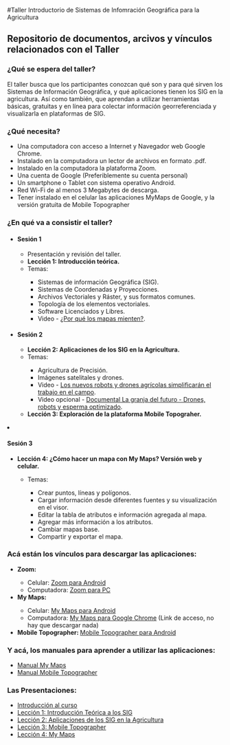 #Taller Introductorio de Sistemas de Infomración Geográfica para la Agricultura
 
<h2>Repositorio de documentos, arcivos y vínculos relacionados con el Taller</h2>

<h3>¿Qué se espera del taller?</h3>

<p>El taller busca que los participantes conozcan qué son y para qué sirven los Sistemas de Información Geográfica, y qué aplicaciones tienen los SIG en la agricultura. Así como también, que aprendan a utilizar herramientas básicas, gratuitas y en línea para colectar información georreferenciada y visualizarla en plataformas de SIG.</p> 

<h3>¿Qué necesita?</h3>
 <ul>
<li>Una computadora con acceso a Internet y Navegador web Google Chrome.</li>
<li>Instalado en la computadora un lector de archivos en formato .pdf.</li>
<li>Instalado en la computadora la plataforma Zoom.</li>
<li>Una cuenta de Google (Preferiblemente su cuenta personal)</li>
<li>Un smartphone o Tablet con sistema operativo Android.</li>
<li>Red Wi-Fi de al menos 3 Megabytes de descarga.</li>
<li>Tener instalado en el celular las aplicaciones MyMaps de Google, y la versión gratuita de Mobile Topographer</li>
</ul>

<h3>¿En qué va a consistir el taller?</h3>
<ul>
 <li><h4>Sesión 1</h4></li>
 <ul>
  <li>Presentación y revisión del taller.</li>
  <li><b>Lección 1: Introducción teórica.</b></li>
  <li>Temas:</li>
  <ul>
    <li> Sistemas de información Geográfica (SIG).</li>
    <li>Sistemas de Coordenadas y Proyecciones.</li>
    <li>Archivos Vectoriales y Ráster, y sus formatos comunes.</li>
    <li>Topología de los elementos vectoriales.</li>
    <li>Software Licenciados y Libres.</li>
    <li>Video  - <a href="https://www.youtube.com/watch?v=u1eqEvVzagk&t=274s">¿Por qué los mapas mienten?</a>.</li>
   </ul>
  </ul>  
 
 <li><h4>Sesión 2</h4></li>
 <ul>
  <li><b>Lección 2: Aplicaciones de los SIG en la Agricultura.</b></li>
  <li>Temas:</li>
  <ul>
   <li>Agricultura de Precisión.
   <li>Imágenes satelitales y drones.
   <li>Video - <a href="https://www.youtube.com/watch?v=bEgnfDlBi_Y&t=55s">Los nuevos robots y drones agrícolas simplificarán el trabajo en el campo</a>.</li>  
   <li>Video opcional - <a href="https://www.youtube.com/watch?v=YX28N-mZZo8&t=147s">Documental La granja del futuro - Drones, robots y esperma optimizado</a>.</li>
  </ul>
 <li><b>Lección 3: Exploración de la plataforma Mobile Topograher.</b></li>
 </ul>
</ul>
 
<li><h4>Sesión 3</h4></li>
<ul>
 <li><b>Lección 4: ¿Cómo hacer un mapa con My Maps? Versión web y celular.</b></li>
 <ul>
  <li>Temas:</li>
  <ul>
   <li>Crear puntos, líneas y polígonos.</li>
   <li>Cargar información desde diferentes fuentes y su visualización en el visor.</li>
   <li>Editar la tabla de atributos e información agregada al mapa.</li>
   <li>Agregar más información a los atributos.</li>
   <li>Cambiar mapas base.</li>
   <li>Compartir y exportar el mapa.</li>
 </ul>
</ul>
</ul>

<h3>Acá están los vínculos para descargar las aplicaciones:</h3>
 <ul>
 <li><b>Zoom:</b></li>
 <ul>
  <li>Celular: <a href="https://play.google.com/store/apps/details?id=us.zoom.videomeetings&hl=en">Zoom para Android</a></li>
  <li>Computadora: <a href="https://zoom.us/signup">Zoom para PC</a></li>
  </ul>
 <li><b>My Maps:</b></li>
 <ul>
  <li>Celular: <a href="https://play.google.com/store/apps/details?id=com.google.android.apps.m4b&hl=en">My Maps para Android</a></li>
  <li>Computadora: <a href="http://mymaps.google.com/" >My Maps para Google Chrome</a> (Link de acceso, no hay que descargar nada)</li>
  </ul>
 <li><b>Mobile Topographer: </b><a href="https://play.google.com/store/apps/details?id=gr.stasta.mobiletopographer&hl=en">Mobile Topographer para Android</a></li>
 </ul>
 
 <h3>Y acá, los manuales para aprender a utilizar las aplicaciones:</h3>
  <ul>
      <li><a href="Manual_MyMaps.pdf" type="application/pdf">Manual My Maps<a/>
      <li><a href="Manual Mobile Topographer.pdf" type="application/pdf">Manual Mobile Topographer<a/>
</ul>
 
 <h3>Las Presentaciones:</h3>
 <ul> 
 <li><a href="IntroalTaller.pdf" type="application/pdf">Introducción al curso<a/>
 <li><a href="IntroduccionSIG.pdf" type="application/pdf">Lección 1: Introducción Teórica a los SIG<a/>
 <li><a href="AppSIGAgricultura.pdf" type="application/pdf">Lección 2: Aplicaciones de los SIG en la Agricultura<a/>
 <li><a href=".pdf" type="application/pdf">Lección 3: Mobile Topographer<a/>
 <li><a href="MyMaps.pdf" type="application/pdf">Lección 4: My Maps<a/>
</ul>

 
  
 

 
